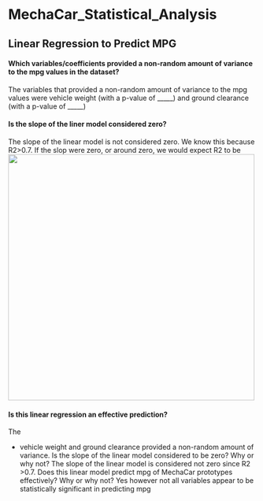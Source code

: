# MechaCar_Statistical_Analysis
## Linear Regression to Predict MPG
#### Which variables/coefficients provided a non-random amount of variance to the mpg values in the dataset?
The variables that provided a non-random amount of variance to the mpg values were vehicle weight (with a p-value of _____) and ground clearance (with a p-value of _____)

#### Is the slope of the liner model considered zero?
The slope of the linear model is not considered zero. We know this because R2>0.7. If the slop were zero, or around zero, we would expect R2 to be 
<br><img src="Checkout_Times.png" width="500" height="500">

#### Is this linear regression an effective prediction?
The 
- vehicle weight and ground clearance provided a non-random amount of variance.
Is the slope of the linear model considered to be zero? Why or why not?
The slope of the linear model is considered not zero since R2 >0.7.
Does this linear model predict mpg of MechaCar prototypes effectively? Why or why not?
Yes however not all variables appear to be statistically significant in predicting mpg
